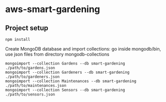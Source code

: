 # aws-smart-gardening

## Project setup
```
npm install
```

Create MongoDB database and import collections: go inside mongodb/bin, use json files from directory mongodb-collections

```
mongoimport --collection Gardens --db smart-gardening ./path/to/gardens.json
mongoimport --collection Gardeners --db smart-gardening ./path/to/gardeners.json
mongoimport --collection Maintenances --db smart-gardening ./path/to/maintenances.json
mongoimport --collection Sensors --db smart-gardening ./path/to/sensors.json
```
